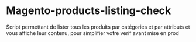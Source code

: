 # Magento-products-listing-check
Script permettant de lister tous les produits par catégories et par attributs et vous affiche leur contenu, pour simplifier votre verif avant mise en prod
